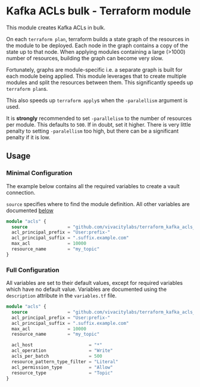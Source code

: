 # Kafka ACLs bulk - Terraform module

This module creates Kafka ACLs in bulk.

On each `terraform plan`, terraform builds a state graph of the resources in the module to be deployed.
Each node in the graph contains a copy of the state up to that node.
When applying modules containing a large (>1000) number of resources, building the graph can become very slow.

Fortunately, graphs are module-specific i.e. a separate graph is built for each module being applied.
This module leverages that to create multiple modules and split the resources between them.
This significantly speeds up `terraform plan`s.

This also speeds up `terraform apply`s when the `-paralellism` argument is used.

It is **strongly** recommended to set `-parallelism` to the number of resources per module. This defaults to `500`.
If in doubt, set it higher.
There is very little penalty to setting `-paralellism` too high, but there can be a significant penalty if it is low.

## Usage

### Minimal Configuration

The example below contains all the required variables to create a vault connection.

`source` specifies where to find the module definition. All other variables are documented [below](#full-configuration)

```terraform
module "acls" {
  source               = "github.com/vivacitylabs/terraform_kafka_acls_bulk?ref=v0.1.0"
  acl_principal_prefix = "User:prefix-"
  acl_principal_suffix = ".suffix.example.com"
  max_acl              = 10000
  resource_name        = "my_topic"
}
```

### Full Configuration

All variables are set to their default values, except for required variables which have no default value.
Variables are documented using the `description` attribute in the `variables.tf` file.

```terraform
module "acls" {
  source               = "github.com/vivacitylabs/terraform_kafka_acls_bulk?ref=v0.1.0"
  acl_principal_prefix = "User:prefix-"
  acl_principal_suffix = ".suffix.example.com"
  max_acl              = 10000
  resource_name        = "my_topic"

  acl_host                     = "*"
  acl_operation                = "Write"
  acls_per_batch               = 500
  resource_pattern_type_filter = "Literal"
  acl_permission_type          = "Allow"
  resource_type                = "Topic"
}
```

[//]: # (### Advanced Configuration)
